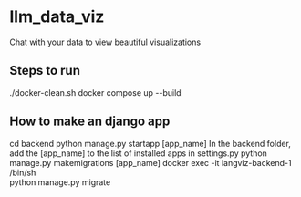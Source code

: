 # llm_data_viz
Chat with your data to view beautiful visualizations

## Steps to run
./docker-clean.sh
docker compose up --build


## How to make an django app 
cd backend
python manage.py startapp [app_name]
In the backend folder, add the [app_name] to the list of installed apps in settings.py
python manage.py makemigrations [app_name]
docker exec -it langviz-backend-1 /bin/sh  
python manage.py migrate